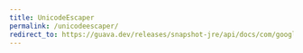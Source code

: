 ```yaml
---
title: UnicodeEscaper
permalink: /unicodeescaper/
redirect_to: https://guava.dev/releases/snapshot-jre/api/docs/com/google/common/escape/UnicodeEscaper.html
---
```

